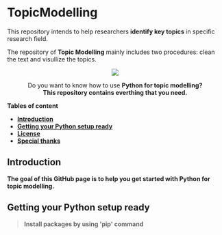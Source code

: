# TopicModelling
This repository intends to help researchers **identify key topics** in specific research field. 

The repository of **Topic Modelling** mainly includes two procedures: clean the text and visullize the topics.

<p align="center"> 
  <a href="https://opensource.org/licenses/MIT"><img src="https://img.shields.io/badge/license-MIT-blue.svg"></a>

</p>


<p align="center">
  Do you want to know how to use <strong>Python<strong> for topic modelling? <br>
  This repository contains everthing that you need.
  
</p>


Tables of content

  * [Introduction](#introduction)
  * [Getting your Python setup ready](#setup)
  * [License](#license)
  * [Special thanks](#specialthanks)


<h2 id="introduction">Introduction</h2>

The goal of this GitHub page is to help you get started with Python for topic modelling. 

<h2 id="setup">Getting your Python setup ready</h2>

>Install packages by using 'pip' command
